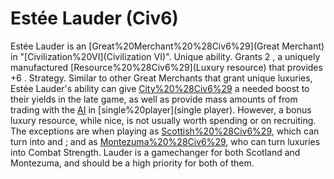 # Estée Lauder (Civ6)

Estée Lauder is an [Great%20Merchant%20%28Civ6%29](Great Merchant) in "[Civilization%20VI](Civilization VI)".
Unique ability.
Grants 2 , a uniquely manufactured [Resource%20%28Civ6%29](Luxury resource) that provides +6 .
Strategy.
Similar to other Great Merchants that grant unique luxuries, Estée Lauder's ability can give [City%20%28Civ6%29](cities) a needed boost to their yields in the late game, as well as provide mass amounts of from trading with the [AI](AI) in [single%20player](single player). However, a bonus luxury resource, while nice, is not usually worth spending or on recruiting. The exceptions are when playing as [Scottish%20%28Civ6%29](Scotland), which can turn into and ; and as [Montezuma%20%28Civ6%29](Montezuma), who can turn luxuries into Combat Strength. Lauder is a gamechanger for both Scotland and Montezuma, and should be a high priority for both of them.